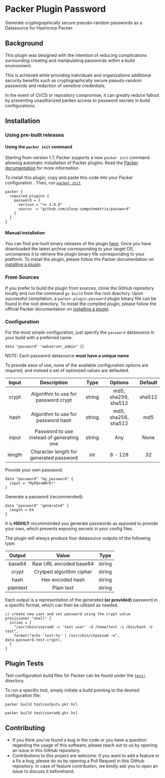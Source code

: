 # Packer Plugin Password
Generate cryptographically secure pseudo-random passwords as a Datasource for Hashicorp Packer.

## Background

This plugin was designed with the intention of reducing complications surrounding creating and manipulating passwords within a build environment.

This is achieved while providing individuals and organizations additional security benefits such as cryptographically secure pseudo-random passwords and redaction of sensitive credentials. 

In the event of CI/CD or repository compromise, it can greatly reduce fallout by preventing unauthorized parties access to password secrets in build configurations.

## Installation

### Using pre-built releases

#### Using the `packer init` command

Starting from version 1.7, Packer supports a new `packer init` command allowing
automatic installation of Packer plugins. Read the
[Packer documentation](https://www.packer.io/docs/commands/init) for more information.

To install this plugin, copy and paste this code into your Packer configuration .
Then, run [`packer init`](https://www.packer.io/docs/commands/init).

```hcl
packer {
  required_plugins {
    password = {
      version = ">= 1.0.0"
      source  = "github.com/alexp-computematrix/password"
    }
  }
}
```

#### Manual installation

You can find pre-built binary releases of the plugin [here](https://github.com/alexp-computematrix/packer-plugin-password/releases).
Once you have downloaded the latest archive corresponding to your target OS,
uncompress it to retrieve the plugin binary file corresponding to your platform.
To install the plugin, please follow the Packer documentation on
[installing a plugin](https://www.packer.io/docs/extending/plugins/#installing-plugins).


### From Sources

If you prefer to build the plugin from sources, clone the GitHub repository
locally and run the command `go build` from the root
directory. Upon successful compilation, a `packer-plugin-password` plugin
binary file can be found in the root directory.
To install the compiled plugin, please follow the official Packer documentation
on [installing a plugin](https://www.packer.io/docs/extending/plugins/#installing-plugins).


### Configuration

For the most simple configuration, just specify the `password` datasource in your build with a preferred name:

```hcl
data "password" "webserver_admin" {}
```

NOTE: Each password datasource **must have a unique name**

To provide ease of use, none of the available configuration options are required, and instead a set of optimized values are defaulted.

| Input  |                Description                |  Type  |       Options       | Default |     
|:------:|:-----------------------------------------:|:------:|:-------------------:|:-------:|
| crypt  |    Algorithm to use for password crypt    | string | md5, sha256, sha512 | sha512  |
|  hash  |    Algorithm to use for password hash     | string | md5, sha256, sha512 |   md5   |
| input  | Password to use instead of generating one | string |         Any         |  None   |
| length |  Character length for generated password  |  int   |       8 - 128       |   32    |

Provide your own password:

```hcl
data "password" "my_password" {
  input = "MyP@ssW0rD!"
}
```

Generate a password (recommended):

```hcl
data "password" "generated" {
  length = 64
}
```

It is **HIGHLY** recommended you generate passwords as apposed to provide your own, which prevents exposing secrets in your config files.

The plugin will always produce four datasource outputs of the following type:

|  Output   |          Value           |  Type   |
|:---------:|:------------------------:|:-------:|
|  base64   |  Raw URL encoded base64  | string  |
|   crypt   | Crytped algorithm cipher | string  |
|   hash    |     Hex encoded hash     | string  |
| plaintext |        Plain text        | string  |

Each output is a representation of the generated **(or provided)** password in a specific format, which can then be utilized as needed.

```hcl
// create new user and set password using the crypt value
provisioner "shell" {
  inline = [
    "/usr/sbin/useradd -c 'test user' -d /home/test -s /bin/bash -U test",
    format("echo 'test:%s' | /usr/sbin/chpasswd -e", data.password.test.crypt),
  ]
}
```

## Plugin Tests
Test configuration build files for Packer can be found under the [`test/`](test) directory.

To run a specific test, simply initiate a build pointing to the desired configuration file:

```shell
packer build test/outputs.pkr.hcl
```

```shell
packer build test/useradd.pkr.hcl
```

## Contributing

* If you think you've found a bug in the code or you have a question regarding
  the usage of this software, please reach out to us by opening an issue in
  this GitHub repository.
* Contributions to this project are welcome: if you want to add a feature or a
  fix a bug, please do so by opening a Pull Request in this GitHub repository.
  In case of feature contribution, we kindly ask you to open an issue to
  discuss it beforehand.
